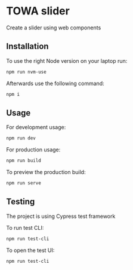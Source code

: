 # TOWA slider

Create a slider using web components

## Installation

To use the right Node version on your laptop run:
```bash
npm run nvm-use
```

Afterwards use the following command:
```bash
npm i
```

## Usage

For development usage:
```bash
npm run dev
```

For production usage:
```bash
npm run build
```

To preview the production build:
```bash
npm run serve
```

## Testing

The project is using Cypress test framework 

To run test CLI:
```bash
npm run test-cli
```

To open the test UI:
```bash
npm run test-cli
```

